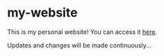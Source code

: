 # my-website

This is my personal website! You can access it [here](https://antheusa.github.io/my-website/).

Updates and changes will be made continuously...

